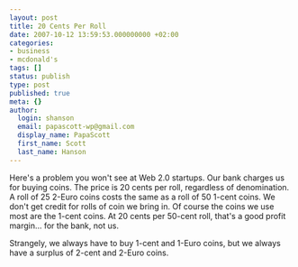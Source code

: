 ```yaml
---
layout: post
title: 20 Cents Per Roll
date: 2007-10-12 13:59:53.000000000 +02:00
categories:
- business
- mcdonald's
tags: []
status: publish
type: post
published: true
meta: {}
author:
  login: shanson
  email: papascott-wp@gmail.com
  display_name: PapaScott
  first_name: Scott
  last_name: Hanson
---
```

<p>Here's a problem you won't see at Web 2.0 startups. Our bank charges us for buying coins. The price is 20 cents per roll, regardless of denomination. A roll of 25 2-Euro coins costs the same as a roll of 50 1-cent coins. We don't get credit for rolls of coin we bring in. Of course the coins we use most are the 1-cent coins. At 20 cents per 50-cent roll, that's a good profit margin... for the bank, not us. </p>
<p>Strangely, we always have to buy 1-cent and 1-Euro coins, but we always have a surplus of 2-cent and 2-Euro coins.</p>

